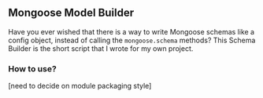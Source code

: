 ## Mongoose Model Builder

Have you ever wished that there is a way to write Mongoose schemas like a config object, instead of calling the `mongoose.schema` methods? This Schema Builder is the short script that I wrote for my own project.

### How to use?

[need to decide on module packaging style]

